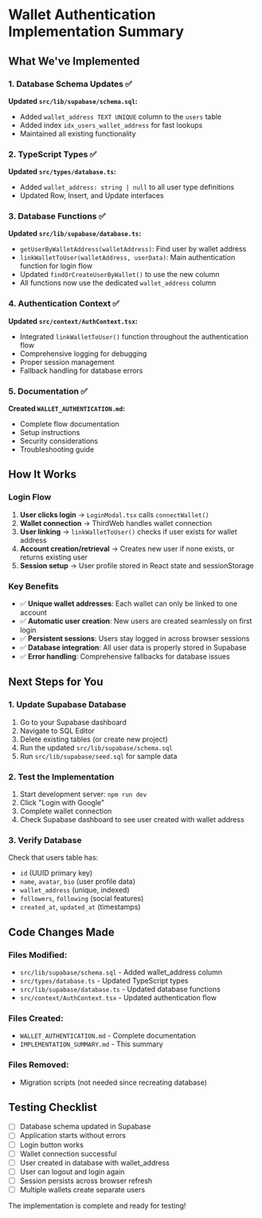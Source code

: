 # Wallet Authentication Implementation Summary

## What We've Implemented

### 1. Database Schema Updates ✅

**Updated `src/lib/supabase/schema.sql`:**
- Added `wallet_address TEXT UNIQUE` column to the `users` table
- Added index `idx_users_wallet_address` for fast lookups
- Maintained all existing functionality

### 2. TypeScript Types ✅

**Updated `src/types/database.ts`:**
- Added `wallet_address: string | null` to all user type definitions
- Updated Row, Insert, and Update interfaces

### 3. Database Functions ✅

**Updated `src/lib/supabase/database.ts`:**
- `getUserByWalletAddress(walletAddress)`: Find user by wallet address
- `linkWalletToUser(walletAddress, userData)`: Main authentication function for login flow
- Updated `findOrCreateUserByWallet()` to use the new column
- All functions now use the dedicated `wallet_address` column

### 4. Authentication Context ✅

**Updated `src/context/AuthContext.tsx`:**
- Integrated `linkWalletToUser()` function throughout the authentication flow
- Comprehensive logging for debugging
- Proper session management
- Fallback handling for database errors

### 5. Documentation ✅

**Created `WALLET_AUTHENTICATION.md`:**
- Complete flow documentation
- Setup instructions
- Security considerations
- Troubleshooting guide

## How It Works

### Login Flow

1. **User clicks login** → `LoginModal.tsx` calls `connectWallet()`
2. **Wallet connection** → ThirdWeb handles wallet connection
3. **User linking** → `linkWalletToUser()` checks if user exists for wallet address
4. **Account creation/retrieval** → Creates new user if none exists, or returns existing user
5. **Session setup** → User profile stored in React state and sessionStorage

### Key Benefits

- ✅ **Unique wallet addresses**: Each wallet can only be linked to one account
- ✅ **Automatic user creation**: New users are created seamlessly on first login
- ✅ **Persistent sessions**: Users stay logged in across browser sessions
- ✅ **Database integration**: All user data is properly stored in Supabase
- ✅ **Error handling**: Comprehensive fallbacks for database issues

## Next Steps for You

### 1. Update Supabase Database

1. Go to your Supabase dashboard
2. Navigate to SQL Editor
3. Delete existing tables (or create new project)
4. Run the updated `src/lib/supabase/schema.sql`
5. Run `src/lib/supabase/seed.sql` for sample data

### 2. Test the Implementation

1. Start development server: `npm run dev`
2. Click "Login with Google" 
3. Complete wallet connection
4. Check Supabase dashboard to see user created with wallet address

### 3. Verify Database

Check that users table has:
- `id` (UUID primary key)
- `name`, `avatar`, `bio` (user profile data)
- `wallet_address` (unique, indexed)
- `followers`, `following` (social features)
- `created_at`, `updated_at` (timestamps)

## Code Changes Made

### Files Modified:
- `src/lib/supabase/schema.sql` - Added wallet_address column
- `src/types/database.ts` - Updated TypeScript types
- `src/lib/supabase/database.ts` - Updated database functions
- `src/context/AuthContext.tsx` - Updated authentication flow

### Files Created:
- `WALLET_AUTHENTICATION.md` - Complete documentation
- `IMPLEMENTATION_SUMMARY.md` - This summary

### Files Removed:
- Migration scripts (not needed since recreating database)

## Testing Checklist

- [ ] Database schema updated in Supabase
- [ ] Application starts without errors
- [ ] Login button works
- [ ] Wallet connection successful
- [ ] User created in database with wallet_address
- [ ] User can logout and login again
- [ ] Session persists across browser refresh
- [ ] Multiple wallets create separate users

The implementation is complete and ready for testing! 